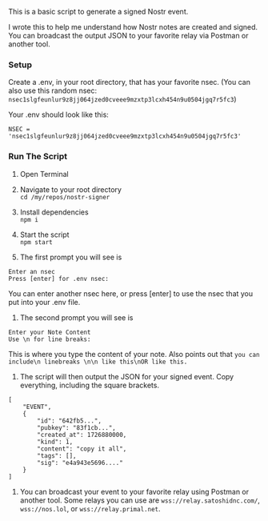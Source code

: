 This is a basic script to generate a signed Nostr event.

I wrote this to help me understand how Nostr notes are created and signed. You can broadcast the output JSON to your favorite relay via Postman or another tool.

### Setup
Create a .env, in your root directory, that has your favorite nsec. (You can also use this random nsec: `nsec1slgfeunlur9z8jj064jzed0cveee9mzxtp3lcxh454n9u0504jgq7r5fc3`)

Your .env should look like this:
```
NSEC = 'nsec1slgfeunlur9z8jj064jzed0cveee9mzxtp3lcxh454n9u0504jgq7r5fc3'
```

### Run The Script
1. Open Terminal

1. Navigate to your root directory  
`cd /my/repos/nostr-signer`

1. Install dependencies  
`npm i`

1. Start the script  
`npm start`

1. The first prompt you will see is  
```
Enter an nsec
Press [enter] for .env nsec:
```
You can enter another nsec here, or press [enter] to use the nsec that you put into your .env file.

1. The second prompt you will see is  
```
Enter your Note Content
Use \n for line breaks:
```  
This is where you type the content of your note. Also points out that `you can include\n linebreaks \n\n like this\nOR like this.`


1. The script will then output the JSON for your signed event. Copy everything, including the square brackets.
```
[
    "EVENT",
    {
        "id": "642fb5...",
        "pubkey": "83f1cb...",
        "created_at": 1726880000,
        "kind": 1,
        "content": "copy it all",
        "tags": [],
        "sig": "e4a943e5696...."
    }
]
```

1. You can broadcast your event to your favorite relay using Postman or another tool. Some relays you can use are `wss://relay.satoshidnc.com/`, `wss://nos.lol`, or  `wss://relay.primal.net`.
